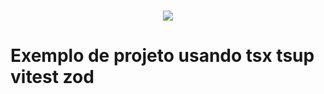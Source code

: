 <h1 align="center">
    <img src="https://ik.imagekit.io/oujxzcsqsh/PERFIL.PNG?updatedAt=1700084072155">
</h1>

# Exemplo de projeto usando tsx tsup vitest zod